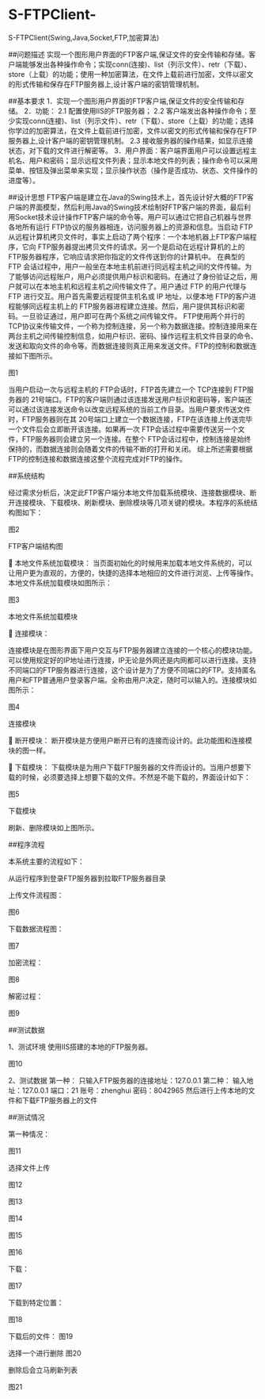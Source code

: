# S-FTPClient-
S-FTPClient(Swing,Java,Socket,FTP,加密算法)

##问题描述
   实现一个图形用户界面的FTP客户端,保证文件的安全传输和存储。客户端能够发出各种操作命令；实现conn(连接)、list（列示文件）、retr（下载）、store（上载）的功能；使用一种加密算法，在文件上载前进行加密，文件以密文的形式传输和保存在FTP服务器上,设计客户端的密钥管理机制。

##基本要求
1．实现一个图形用户界面的FTP客户端,保证文件的安全传输和存储。
2．功能：
2.1 配置使用IIS的FTP服务器；
2.2 客户端发出各种操作命令；至少实现conn(连接)、list（列示文件）、retr（下载）、store（上载）的功能；选择你学过的加密算法，在文件上载前进行加密，文件以密文的形式传输和保存在FTP服务器上,设计客户端的密钥管理机制。
2.3 接收服务器的操作结果，如显示连接状态，对下载的文件进行解密等。
3．用户界面：客户端界面用户可以设置远程主机名、用户和密码；显示远程文件列表；显示本地文件的列表；操作命令可以采用菜单、按钮及弹出菜单来实现；显示操作状态（操作是否成功、状态、文件操作的进度等）。

##设计思想
    FTP客户端是建立在Java的Swing技术上，首先设计好大概的FTP客户端的界面模型，然后利用Java的Swing技术绘制好FTP客户端的界面，最后利用Socket技术设计操作FTP客户端的命令等。用户可以通过它把自己机器与世界各地所有运行 FTP协议的服务器相连，访问服务器上的资源和信息。当启动 FTP 从远程计算机拷贝文件时，事实上启动了两个程序：一个本地机器上FTP客户端程序，它向 FTP服务器提出拷贝文件的请求。另一个是启动在远程计算机的上的 FTP服务器程序，它响应请求把你指定的文件传送到你的计算机中。
    在典型的 FTP 会话过程中，用户一般坐在本地主机前进行同远程主机之间的文件传输。为了能够访问远程账户，用户必须提供用户标识和密码。在通过了身份验证之后，用户就可以在本地主机和远程主机之间传输文件了。用户通过 FTP 的用户代理与 FTP 进行交互。用户首先需要远程提供主机名或 IP 地址，以便本地 FTP的客户进程能够同远程主机上的 FTP服务器进程建立连接。然后，用户提供其标识和密码。一旦验证通过，用户即可在两个系统之间传输文件。
    FTP使用两个并行的 TCP协议来传输文件，一个称为控制连接，另一个称为数据连接。控制连接用来在两台主机之间传输控制信息，如用户标识、密码、操作远程主机文件目录的命令、发送和取向文件的命令等。而数据连接则真正用来发送文件。FTP的控制和数据连接如下图所示。
  

图1

当用户启动一次与远程主机的 FTP会话时，FTP首先建立一个 TCP连接到 FTP服务器的 21号端口。FTP的客户端则通过该连接发送用户标识和密码等，客户端还可以通过该连接发送命令以改变远程系统的当前工作目录。当用户要求传送文件时，FTP服务器则在其 20号端口上建立一个数据连接，FTP在该连接上传送完毕一个文件后会立即断开该连接。如果再一次 FTP会话过程中需要传送另一个文件，FTP服务器则会建立另一个连接。在整个 FTP会话过程中，控制连接是始终保持的，而数据连接则会随着文件的传输不断的打开和关闭。
综上所述需要根据FTP的控制连接和数据连接这整个流程完成对FTP的操作。


##系统结构

经过需求分析后，决定此FTP客户端分本地文件加载系统模块、连接数据模块、断开连接模块、下载模块、刷新模块、删除模块等几项关键的模块。本程序的系统结构图如下：

图2

FTP客户端结构图


	本地文件系统加载模块：
当页面初始化的时候用来加载本地文件系统的，可以让用户更为直观的，方便的，快捷的选择本地相应的文件进行浏览、上传等操作。本地文件系统加载模块如图所示：

图3

本地文件系统加载模块


	连接模块：

连接模块是在图形界面下用户交互与FTP服务器建立连接的一个核心的模块功能。可以使用规定好的IP地址进行连接，IP无论是外网还是内网都可以进行连接。支持不同端口的FTP服务器进行连接，这个设计是为了方便不同端口的FTP。支持匿名用户和FTP普通用户登录客户端。全称由用户决定，随时可以输入的。连接模块如图所示：

图4

连接模块


	断开模块：
断开模块是方便用户断开已有的连接而设计的。此功能图和连接模块的图一样。

	下载模块：
下载模块是为用户下载FTP服务器的文件而设计的。当用户想要下载的时候，必须要选择上想要下载的文件。不然是不能下载的，界面设计如下：

图5

下载模块


刷新、删除模块如上图所示。

##程序流程

本系统主要的流程如下：

从运行程序到登录FTP服务器到拉取FTP服务器目录

上传文件流程图：


图6

下载数据流程图：

图7

加密流程：

图8

解密过程：

图9

##测试数据

1、测试环境
  使用IIS搭建的本地的FTP服务器。
  
  图10
  
2、测试数据
  第一种：
    只输入FTP服务器的连接地址：127.0.0.1
  第二种：
    输入地址：127.0.0.1
    端口：21
    账号：zhenghui
    密码：8042965
然后进行上传本地的文件和下载FTP服务器上的文件

##测试情况

第一种情况：

图11

选择文件上传

图12

图13

图14

图15

图16


下载：

图17

下载到特定位置：

图18

下载后的文件：
图19

选择一个进行删除
图20

删除后会立马刷新列表

图21



















